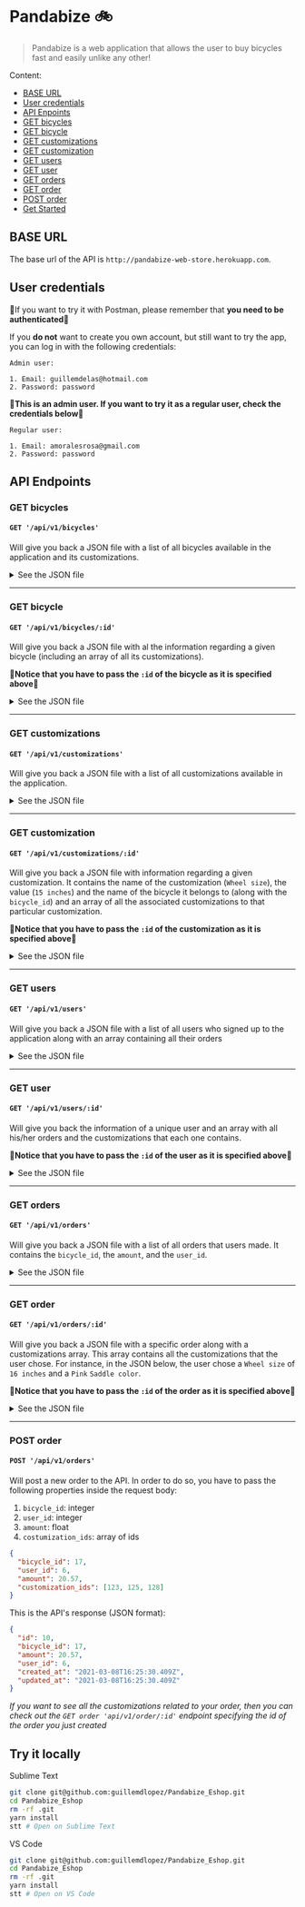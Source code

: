 # Pandabize 🚲

> Pandabize is a web application that allows the user to buy bicycles fast and easily unlike any other!

Content:

- [BASE URL](#BASE-URL)
- [User credentials](#user-credentials)
- [API Enpoints](#api-endpoints)
- [GET bicycles](#get-bicycles)
- [GET bicycle](#get-bicycle)
- [GET customizations](#get-customizations)
- [GET customization](#get-customization)
- [GET users](#get-users)
- [GET user](#get-user)
- [GET orders](#get-orders)
- [GET order](#get-order)
- [POST order](#post-order)
- [Get Started](#try-it-locally)

## BASE URL

The base url of the API is `http://pandabize-web-store.herokuapp.com`.

## User credentials

🚨If you want to try it with Postman, please remember that **you need to be authenticated**🚨

If you **do not** want to create you own account, but still want to try the app, you can log in with the following credentials:

```
Admin user:

1. Email: guillemdelas@hotmail.com
2. Password: password

```

🚨**This is an admin user. If you want to try it as a regular user, check the credentials below**🚨

```
Regular user:

1. Email: amoralesrosa@gmail.com
2. Password: password
```

## API Endpoints

### GET bicycles

#### `GET '/api/v1/bicycles'`

Will give you back a JSON file with a list of all bicycles available in the application and its customizations.

<details><summary>See the JSON file</summary><p>

```json
[
  {
    "id": 17,
    "name": "Scott SUB Cross 10",
    "description": "The SCOTT SUB Cross 10 puts comfort and user-friendliness first. It is perfect for tours or daily shopping. With Remote Lockout suspension fork and Syncros components the SUB Cross is perfectly equipped.",
    "created_at": "2021-03-08T11:50:07.146Z",
    "updated_at": "2021-03-08T11:50:07.172Z",
    "photo": "http://res.cloudinary.com/doker55/image/upload/k7j2pfbx2kysw68cmtssca6e36ie.jpg",
    "customizations": [
      {
        "id": 123,
        "name": "Wheel size",
        "value": "15 inches",
        "price": 8.56,
        "bicycle_id": 17,
        "created_at": "2021-03-08T11:50:23.202Z",
        "updated_at": "2021-03-08T11:50:23.202Z"
      },
      {
        "id": 147,
        "name": "Rim color",
        "value": "Black",
        "price": 8.17,
        "bicycle_id": 17,
        "created_at": "2021-03-08T11:50:23.465Z",
        "updated_at": "2021-03-08T11:50:23.465Z"
      },
      {
        "id": 168,
        "name": "Saddle color",
        "value": "Pink",
        "price": 6.05,
        "bicycle_id": 17,
        "created_at": "2021-03-08T11:50:23.714Z",
        "updated_at": "2021-03-08T11:50:23.714Z"
      }
    ]
  }
]
```

</p></details>

---

### GET bicycle

#### `GET '/api/v1/bicycles/:id'`

Will give you back a JSON file with al the information regarding a given bicycle (including an array of all its customizations).

🚨**Notice that you have to pass the `:id` of the bicycle as it is specified above**🚨

<details><summary>See the JSON file</summary><p>

```json
{
  "id": 17,
  "name": "Scott SUB Cross 10",
  "description": "The SCOTT SUB Cross 10 puts comfort and user-friendliness first. It is perfect for tours or daily shopping. With Remote Lockout suspension fork and Syncros components the SUB Cross is perfectly equipped.",
  "created_at": "2021-03-08T11:50:07.146Z",
  "updated_at": "2021-03-08T11:50:07.172Z",
  "photo": "http://res.cloudinary.com/doker55/image/upload/k7j2pfbx2kysw68cmtssca6e36ie.jpg",
  "customizations": [
    {
      "id": 123,
      "name": "Wheel size",
      "value": "15 inches",
      "price": 8.56,
      "bicycle_id": 17,
      "created_at": "2021-03-08T11:50:23.202Z",
      "updated_at": "2021-03-08T11:50:23.202Z"
    },
    {...},
  ]
}
```

</p></details>

---

### GET customizations

#### `GET '/api/v1/customizations'`

Will give you back a JSON file with a list of all customizations available in the application.

<details><summary>See the JSON file</summary><p>

```json
{
  "customizations": [
    {
      "id": 123,
      "name": "Wheel size",
      "value": "15 inches",
      "price": 8.56,
      "bicycle_id": 17,
      "created_at": "2021-03-08T11:50:23.202Z",
      "updated_at": "2021-03-08T11:50:23.202Z"
    },
    {
      "id": 124,
      "name": "Wheel size",
      "value": "15 inches",
      "price": 8.7,
      "bicycle_id": 18,
      "created_at": "2021-03-08T11:50:23.213Z",
      "updated_at": "2021-03-08T11:50:23.213Z"
    },
    {
      "id": 125,
      "name": "Wheel size",
      "value": "16 inches",
      "price": 6.82,
      "bicycle_id": 17,
      "created_at": "2021-03-08T11:50:23.224Z",
      "updated_at": "2021-03-08T11:50:23.224Z"
    },
    {
      "id": 126,
      "name": "Wheel size",
      "value": "16 inches",
      "price": 7.5,
      "bicycle_id": 18,
      "created_at": "2021-03-08T11:50:23.240Z",
      "updated_at": "2021-03-08T11:50:23.240Z"
    },
    {
      "id": 127,
      "name": "Wheel size",
      "value": "17 inches",
      "price": 5.37,
      "bicycle_id": 18,
      "created_at": "2021-03-08T11:50:23.251Z",
      "updated_at": "2021-03-08T11:50:23.251Z"
    },
    {
      "id": 128,
      "name": "Wheel size",
      "value": "17 inches",
      "price": 9.04,
      "bicycle_id": 17,
      "created_at": "2021-03-08T11:50:23.261Z",
      "updated_at": "2021-03-08T11:50:23.261Z"
    },
    {
      "id": 129,
      "name": "Wheel size",
      "value": "15 inches",
      "price": 8.42,
      "bicycle_id": 19,
      "created_at": "2021-03-08T11:50:23.275Z",
      "updated_at": "2021-03-08T11:50:23.275Z"
    },
    {
      "id": 130,
      "name": "Wheel size",
      "value": "16 inches",
      "price": 9.17,
      "bicycle_id": 19,
      "created_at": "2021-03-08T11:50:23.284Z",
      "updated_at": "2021-03-08T11:50:23.284Z"
    }
  ]
}
```

</p></details>

---

### GET customization

#### `GET '/api/v1/customizations/:id'`

Will give you back a JSON file with information regarding a given customization. It contains the name of the customization (`Wheel size`), the value (`15 inches`) and the name of the bicycle it belongs to (along with the `bicycle_id`) and an array of all the associated customizations to that particular customization.

🚨**Notice that you have to pass the `:id` of the customization as it is specified above**🚨

<details><summary>See the JSON file</summary><p>

```json
{
  "bicycle": "Scott SUB Cross 10",
  "bicycle_id": 17,
  "customization": "Wheel size",
  "value": "15 inches",
  "associations": [
    {
      "id": 147,
      "name": "Rim color",
      "value": "Black",
      "price": 8.17,
      "bicycle_id": 17,
      "created_at": "2021-03-08T11:50:23.465Z",
      "updated_at": "2021-03-08T11:50:23.465Z"
    },
    {
      "id": 149,
      "name": "Rim color",
      "value": "Turquoise",
      "price": 8.89,
      "bicycle_id": 17,
      "created_at": "2021-03-08T11:50:23.505Z",
      "updated_at": "2021-03-08T11:50:23.505Z"
    },
    {
      "id": 168,
      "name": "Saddle color",
      "value": "Pink",
      "price": 6.05,
      "bicycle_id": 17,
      "created_at": "2021-03-08T11:50:23.714Z",
      "updated_at": "2021-03-08T11:50:23.714Z"
    },
    {
      "id": 170,
      "name": "Saddle color",
      "value": "Red",
      "price": 8.88,
      "bicycle_id": 17,
      "created_at": "2021-03-08T11:50:23.734Z",
      "updated_at": "2021-03-08T11:50:23.734Z"
    }
  ]
}
```

</p></details>

---

### GET users

#### `GET '/api/v1/users'`

Will give you back a JSON file with a list of all users who signed up to the application along with an array containing all their orders

<details><summary>See the JSON file</summary><p>

```json
[
  {
    "id": 5,
    "email": "guillemdelas@hotmail.com",
    "created_at": "2021-03-08T11:50:04.097Z",
    "updated_at": "2021-03-08T11:50:04.195Z",
    "first_name": "Guillem",
    "last_name": "Delás",
    "admin": true,
    "avatar": "http://res.cloudinary.com/doker55/image/upload/a7kv87ve2h4gm8z14dw48ldjjqt7.jpg",
    "orders": [
      {
        "id": 8,
        "bicycle_id": 21,
        "amount": 18.75,
        "user_id": 5,
        "created_at": "2021-03-08T12:25:22.093Z",
        "updated_at": "2021-03-08T12:25:22.093Z"
      }
    ]
  },
  {
    "id": 6,
    "email": "amoralesrosa@gmail.com",
    "created_at": "2021-03-08T11:50:05.807Z",
    "updated_at": "2021-03-08T11:50:05.831Z",
    "first_name": "Antonio",
    "last_name": "Morales",
    "admin": false,
    "avatar": "http://res.cloudinary.com/doker55/image/upload/hpgc5s4gmo1pvcwmzxoxi1bdlk5p.jpg",
    "orders": []
  }
]
```

</p></details>

---

### GET user

#### `GET '/api/v1/users/:id'`

Will give you back the information of a unique user and an array with all his/her orders and the customizations that each one contains.

🚨**Notice that you have to pass the `:id` of the user as it is specified above**🚨

<details><summary>See the JSON file</summary><p>

```json
{
  "user": {
    "id": 5,
    "email": "guillemdelas@hotmail.com",
    "created_at": "2021-03-08T11:50:04.097Z",
    "updated_at": "2021-03-08T11:50:04.195Z",
    "first_name": "Guillem",
    "last_name": "Delás",
    "admin": true,
    "avatar": "http://res.cloudinary.com/doker55/image/upload/a7kv87ve2h4gm8z14dw48ldjjqt7.jpg"
  },
  "orders": [
    {
      "id": 8,
      "bicycle_id": 21,
      "amount": 18.75,
      "user_id": 5,
      "created_at": "2021-03-08T12:25:22.093Z",
      "updated_at": "2021-03-08T12:25:22.093Z",
      "bicycle": "Balck Panther 2020",
      "photo": "http://res.cloudinary.com/doker55/image/upload/veedlj6jbfyqj57ggnvdtlwzv3g7.jpg",
      "customizations": [
        {
          "id": 135,
          "name": "Wheel size",
          "value": "16 inches",
          "price": 8.85,
          "bicycle_id": 21,
          "created_at": "2021-03-08T11:50:23.347Z",
          "updated_at": "2021-03-08T11:50:23.347Z"
        },
        {
          "id": 176,
          "name": "Saddle color",
          "value": "Pink",
          "price": 9.9,
          "bicycle_id": 21,
          "created_at": "2021-03-08T11:50:23.793Z",
          "updated_at": "2021-03-08T11:50:23.793Z"
        }
      ]
    }
  ]
}
```

</p></details>

---

### GET orders

#### `GET '/api/v1/orders'`

Will give you back a JSON file with a list of all orders that users made. It contains the `bicycle_id`, the `amount`, and the `user_id`.

<details><summary>See the JSON file</summary><p>

```json
[
  {
    "id": 8,
    "bicycle_id": 21,
    "amount": 18.75,
    "user_id": 5,
    "created_at": "2021-03-08T12:25:22.093Z",
    "updated_at": "2021-03-08T12:25:22.093Z"
  },
  {
    "id": 9,
    "bicycle_id": 22,
    "amount": 17.59,
    "user_id": 5,
    "created_at": "2021-03-08T12:39:07.400Z",
    "updated_at": "2021-03-08T12:39:07.400Z"
  }
]
```

</p></details>

---

### GET order

#### `GET '/api/v1/orders/:id'`

Will give you back a JSON file with a specific order along with a customizations array. This array contains all the customizations that the user chose. For instance, in the JSON below, the user chose a `Wheel size` of `16 inches` and a `Pink` `Saddle color`.

🚨**Notice that you have to pass the `:id` of the order as it is specified above**🚨

<details><summary>See the JSON file</summary><p>

```json
{
  "order": {
    "id": 8,
    "bicycle_id": 21,
    "amount": 18.75,
    "user_id": 5,
    "created_at": "2021-03-08T12:25:22.093Z",
    "updated_at": "2021-03-08T12:25:22.093Z"
  },
  "customizations": [
    {
      "id": 135,
      "name": "Wheel size",
      "value": "16 inches",
      "price": 8.85,
      "bicycle_id": 21,
      "created_at": "2021-03-08T11:50:23.347Z",
      "updated_at": "2021-03-08T11:50:23.347Z"
    },
    {
      "id": 176,
      "name": "Saddle color",
      "value": "Pink",
      "price": 9.9,
      "bicycle_id": 21,
      "created_at": "2021-03-08T11:50:23.793Z",
      "updated_at": "2021-03-08T11:50:23.793Z"
    }
  ]
}
```

</p></details>

---

### POST order

#### `POST '/api/v1/orders'`

Will post a new order to the API. In order to do so, you have to pass the following properties inside the request body:

1. `bicycle_id`: integer
2. `user_id`: integer
3. `amount`: float
4. `costumization_ids`: array of ids

```json
{
  "bicycle_id": 17,
  "user_id": 6,
  "amount": 20.57,
  "customization_ids": [123, 125, 128]
}
```

This is the API's response (JSON format):

```json
{
  "id": 10,
  "bicycle_id": 17,
  "amount": 20.57,
  "user_id": 6,
  "created_at": "2021-03-08T16:25:30.409Z",
  "updated_at": "2021-03-08T16:25:30.409Z"
}
```

_If you want to see all the customizations related to your order, then you can check out the `GET order 'api/v1/order/:id'` endpoint specifying the id of the order you just created_

## Try it locally

Sublime Text

```bash
git clone git@github.com:guillemdlopez/Pandabize_Eshop.git
cd Pandabize_Eshop
rm -rf .git
yarn install
stt # Open on Sublime Text
```

VS Code

```bash
git clone git@github.com:guillemdlopez/Pandabize_Eshop.git
cd Pandabize_Eshop
rm -rf .git
yarn install
stt # Open on VS Code
```

